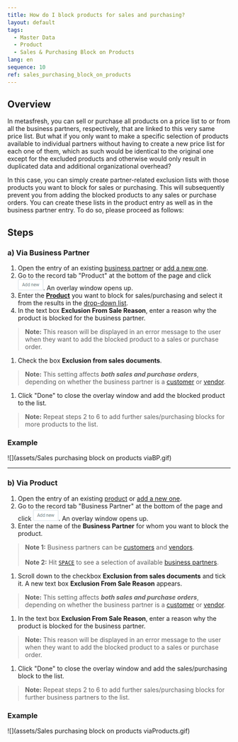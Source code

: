 ```yaml
---
title: How do I block products for sales and purchasing?
layout: default
tags:
  - Master Data
  - Product
  - Sales & Purchasing Block on Products
lang: en
sequence: 10
ref: sales_purchasing_block_on_products
---
```


## Overview
In metasfresh, you can sell or purchase all products on a price list to or from all the business partners, respectively, that are linked to this very same price list. But what if you only want to make a specific selection of products available to individual partners without having to create a new price list for each one of them, which as such would be identical to the original one except for the excluded products and otherwise would only result in duplicated data and additional organizational overhead?

In this case, you can simply create partner-related exclusion lists with those products you want to block for sales or purchasing. This will subsequently prevent you from adding the blocked products to any sales or purchase orders. You can create these lists in the product entry as well as in the business partner entry. To do so, please proceed as follows:

## Steps

### a) Via Business Partner
1. Open the entry of an existing [business partner](Menu) or [add a new one](New_Business_Partner).
1. Go to the record tab "Product" at the bottom of the page and click ![](assets/Add_New_Button.png). An overlay window opens up.
1. Enter the [**Product**](NewProduct) you want to block for sales/purchasing and select it from the results in the [drop-down list](Keyboard_shortcuts_reference).
1. In the text box **Exclusion From Sale Reason**, enter a reason why the product is blocked for the business partner.
 >**Note:** This reason will be displayed in an error message to the user when they want to add the blocked product to a sales or purchase order.

1. Check the box **Exclusion from sales documents**.
 >**Note:** This setting affects ***both sales and purchase orders***, depending on whether the business partner is a [customer](New_business_partner_customer) or [vendor](New_business_partner_vendor).

1. Click "Done" to close the overlay window and add the blocked product to the list.
 >**Note:** Repeat steps 2 to 6 to add further sales/purchasing blocks for more products to the list.

### Example
![](assets/Sales purchasing block on products viaBP.gif)

---

### b) Via Product
1. Open the entry of an existing [product](Menu) or [add a new one](NewProduct).
1. Go to the record tab "Business Partner" at the bottom of the page and click ![](assets/Add_New_Button.png). An overlay window opens up.
1. Enter the name of the **Business Partner** for whom you want to block the product.
 >**Note 1:** Business partners can be [customers](New_business_partner_customer) and [vendors](New_business_partner_vendor).<br><br>
 >**Note 2:** Hit [`SPACE`](Keyboard_shortcuts_reference) to see a selection of available [business partners](New_Business_Partner).

1. Scroll down to the checkbox **Exclusion from sales documents** and tick it. A new text box **Exclusion From Sale Reason** appears.
 >**Note:** This setting affects ***both sales and purchase orders***, depending on whether the business partner is a [customer](New_business_partner_customer) or [vendor](New_business_partner_vendor).

1. In the text box **Exclusion From Sale Reason**, enter a reason why the product is blocked for the business partner.
 >**Note:** This reason will be displayed in an error message to the user when they want to add the blocked product to a sales or purchase order.

1. Click "Done" to close the overlay window and add the sales/purchasing block to the list.
 >**Note:** Repeat steps 2 to 6 to add further sales/purchasing blocks for further business partners to the list.

### Example
![](assets/Sales purchasing block on products viaProducts.gif)
